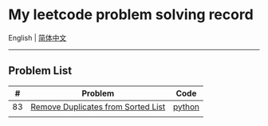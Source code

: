 # My leetcode problem solving record

English | [简体中文](README-CN.md)

---



## Problem List

| #    | Problem                                                      | Code                                                         |
| ---- | ------------------------------------------------------------ | ------------------------------------------------------------ |
| 83   | [Remove Duplicates from Sorted List](problems/83_remove-duplicates-from-sorted-list.md/) | [python](./python/problems/83_remove-duplicates-from-sorted-list.py) |
|      |                                                              |                                                              |

